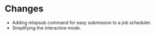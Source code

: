 # Changes

- Adding mlxpsub command for easy submission to a job scheduler.
- Simplifying the interactive mode. 
